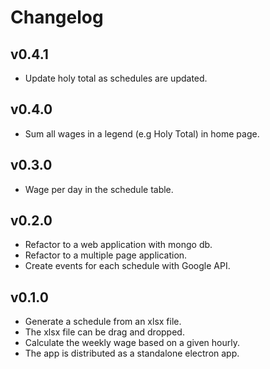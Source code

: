 # Changelog

## v0.4.1

- Update holy total as schedules are updated.

## v0.4.0

- Sum all wages in a legend (e.g Holy Total) in home page.

## v0.3.0

- Wage per day in the schedule table.

## v0.2.0

- Refactor to a web application with mongo db.
- Refactor to a multiple page application.
- Create events for each schedule with Google API.

## v0.1.0

- Generate a schedule from an xlsx file.
- The xlsx file can be drag and dropped.
- Calculate the weekly wage based on a given hourly.
- The app is distributed as a standalone electron app.
